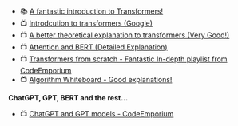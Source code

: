  - 📚 [A fantastic introduction to Transformers!](https://jalammar.github.io/illustrated-transformer/)
 - 📺 [Introdcution to transformers (Google)](https://www.youtube.com/watch?v=SZorAJ4I-sA)
 - 📺 [A better theoretical explanation to transformers (Very Good!)](https://www.youtube.com/watch?v=TQQlZhbC5ps&t=559s)
 - 📺 [Attention and BERT (Detailed Explanation)](https://www.youtube.com/watch?v=-9vVhYEXeyQ)
 - 📺 [Transformers from scratch - Fantastic In-depth playlist from CodeEmporium](https://www.youtube.com/playlist?list=PLTl9hO2Oobd97qfWC40gOSU8C0iu0m2l4)
 - 📺 [Algorithm Whiteboard - Good explanations!](https://www.youtube.com/playlist?list=PL75e0qA87dlG-za8eLI6t0_Pbxafk-cxb)
 
 **ChatGPT, GPT, BERT and the rest...**
 
 - 📺 [ChatGPT and GPT models - CodeEmporium](https://www.youtube.com/playlist?list=PLTl9hO2Oobd9coYT6XsTraTBo4pL1j4HJ)